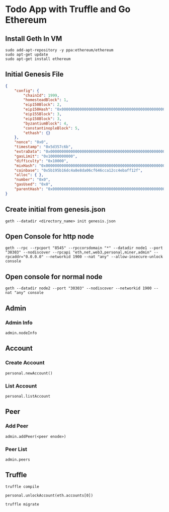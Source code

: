 # Todo App with Truffle and Go Ethereum

## Install Geth In VM
```
sudo add-apt-repository -y ppa:ethereum/ethereum
sudo apt-get update
sudo apt-get install ethereum
```

## Initial Genesis File
```json
{
	"config": {
		"chainId": 1999,
		"homesteadBlock": 1,
		"eip150Block": 2,
		"eip150Hash": "0x0000000000000000000000000000000000000000000000000000000000000000",
		"eip155Block": 3,
		"eip158Block": 3,
		"byzantiumBlock": 4,
		"constantinopleBlock": 5,
		"ethash": {}
	},
	"nonce": "0x0",
	"timestamp": "0x5d357c6b",
	"extraData": "0x0000000000000000000000000000000000000000000000000000000000000000",
	"gasLimit": "0x10000000000",
	"difficulty": "0x10000",
	"mixHash": "0x0000000000000000000000000000000000000000000000000000000000000000",
	"coinbase": "0x5b195b16dc4a8e8da06cf646cca12cc4ebaff12f",
	"alloc": { },
	"number": "0x0",
	"gasUsed": "0x0",
	"parentHash": "0x0000000000000000000000000000000000000000000000000000000000000000"
}
```

## Create initial from genesis.json
```
geth --datadir <directory_name> init genesis.json
```
## Open Console for http node
```
geth --rpc --rpcport "8545" --rpccorsdomain "*" --datadir node1 --port "30303" --nodiscover --rpcapi "eth,net,web3,personal,miner,admin" --rpcaddr="0.0.0.0" --networkid 1900 --nat "any" --allow-insecure-unlock console
```
## Open console for normal node
```
geth --datadir node2 --port "30303" --nodiscover --networkid 1900 --nat "any" console
```
## Admin 
### Admin Info
```
admin.nodeInfo
```

## Account
### Create Account
```
personal.newAccount()
```

### List Account
```
personal.listAccount
```

## Peer
### Add Peer
```
admin.addPeer(<peer enode>)
```
### Peer List
```
admin.peers
```

## Truffle

```
truffle compile
```
```
personal.unlockAccount(eth.accounts[0])
```
```
truffle migrate
```